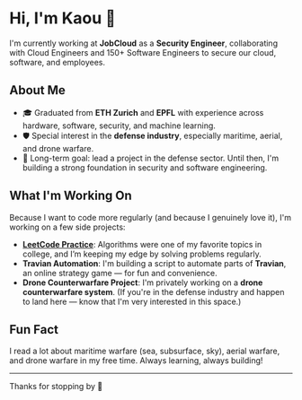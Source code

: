 # Hi, I'm Kaou 👋

I'm currently working at **JobCloud** as a **Security Engineer**, collaborating with Cloud Engineers and 150+ Software Engineers to secure our cloud, software, and employees.

## About Me

- 🎓 Graduated from **ETH Zurich** and **EPFL** with experience across hardware, software, security, and machine learning.
- 🛡️ Special interest in the **defense industry**, especially maritime, aerial, and drone warfare.
- 🚀 Long-term goal: lead a project in the defense sector. Until then, I'm building a strong foundation in security and software engineering.

## What I'm Working On

Because I want to code more regularly (and because I genuinely love it), I'm working on a few side projects:

- **[LeetCode Practice](https://leetcode.com/user1238lu/)**: Algorithms were one of my favorite topics in college, and I’m keeping my edge by solving problems regularly.
- **Travian Automation**: I'm building a script to automate parts of **Travian**, an online strategy game — for fun and convenience.
- **Drone Counterwarfare Project**: I'm privately working on a **drone counterwarfare system**. (If you're in the defense industry and happen to land here — know that I'm very interested in this space.)

## Fun Fact

I read a lot about maritime warfare (sea, subsurface, sky), aerial warfare, and drone warfare in my free time. Always learning, always building!

---

Thanks for stopping by 👋
